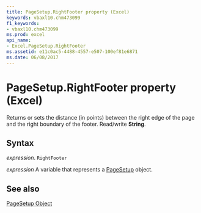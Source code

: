 ```yaml
---
title: PageSetup.RightFooter property (Excel)
keywords: vbaxl10.chm473099
f1_keywords:
- vbaxl10.chm473099
ms.prod: excel
api_name:
- Excel.PageSetup.RightFooter
ms.assetid: e11c0ac5-4488-4557-e507-100ef81e6871
ms.date: 06/08/2017
---
```



# PageSetup.RightFooter property (Excel)

Returns or sets the distance (in points) between the right edge of the page and the right boundary of the footer. Read/write  **String**.


## Syntax

 _expression_. `RightFooter`

 _expression_ A variable that represents a [PageSetup](Excel.PageSetup.md) object.


## See also


[PageSetup Object](Excel.PageSetup.md)

